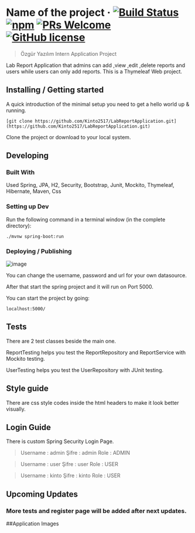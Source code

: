 
# Name of the project &middot; [![Build Status](https://img.shields.io/travis/npm/npm/latest.svg?style=flat-square)](https://travis-ci.org/npm/npm) [![npm](https://img.shields.io/npm/v/npm.svg?style=flat-square)](https://www.npmjs.com/package/npm) [![PRs Welcome](https://img.shields.io/badge/PRs-welcome-brightgreen.svg?style=flat-square)](http://makeapullrequest.com) [![GitHub license](https://img.shields.io/badge/license-MIT-blue.svg?style=flat-square)](https://github.com/Kinto2517/LabReportApplication/blob/master/LICENSE)
> Özgür Yazılım Intern Application Project

Lab Report Application that admins can add ,view ,edit ,delete reports and users while users can only add reports. This is a Thymeleaf Web project.
 
## Installing / Getting started

A quick introduction of the minimal setup you need to get a hello world up &
running.

```shell
[git clone https://github.com/Kinto2517/LabReportApplication.git](https://github.com/Kinto2517/LabReportApplication.git)
```

Clone the project or download to your local system.

## Developing

### Built With
Used Spring, JPA, H2, Security, Bootstrap, Junit, Mockito, Thymeleaf, Hibernate, Maven, Css

### Setting up Dev

Run the following command in a terminal window (in the complete directory):

```shell
./mvnw spring-boot:run
```


### Deploying / Publishing


![image](https://user-images.githubusercontent.com/54002766/176387125-1aebbc55-59de-4bbc-97b9-7988a60d70dd.png)

You can change the username, password and url for your own datasource.

After that start the spring project and it will run on Port 5000.

You can start the project by going: 

```
localhost:5000/
```


## Tests

There are 2 test classes beside the main one. 

ReportTesting helps you test the ReportRepository and ReportService with Mockito testing.

UserTesting helps you test the UserRepository with JUnit testing.


## Style guide

There are css style codes inside the html headers to make it look better visually.

## Login Guide

There is custom Spring Security Login Page.

> Username : admin
> Şifre : admin
> Role : ADMIN

> Username : user
> Şifre : user
> Role : USER

> Username : kinto
> Şifre : kinto
> Role : USER


## Upcoming Updates

### More tests and register page will be added after next updates.


##Application Images

